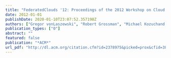 ```yaml
---
title: "FederatedClouds '12: Proceedings of the 2012 Workshop on Cloud Services, Federation, and the 8th Open Cirrus Summit"
date: 2012-01-01
publishDate: 2020-01-10T23:07:52.357198Z
authors: ["Gregor vonLaszewski", "Robert Grossman", "Michael Kozuchand Rick McGeerand Dejan Milojicic"]
publication_types: ["0"]
abstract: ""
featured: false
publication: "*ACM*"
url_pdf: "http://dl.acm.org/citation.cfm?id=2378975&picked=prox&cfid=389635474&cftoken=32712991"
---
```


